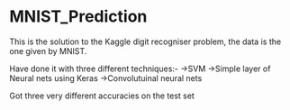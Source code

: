 # MNIST_Prediction
This is the solution to the Kaggle digit recogniser problem, the data is the one given by MNIST.

Have done it with three different techniques:-
->SVM
->Simple layer of Neural nets using Keras
->Convolutuinal neural nets

Got three very different accuracies on the test set


